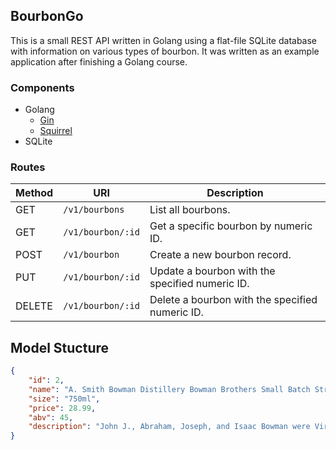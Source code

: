 ## BourbonGo

This is a small REST API written in Golang using a flat-file SQLite database with information
on various types of bourbon. It was written as an example application after finishing a Golang course.

### Components
- Golang
    - [Gin](https://github.com/gin-gonic/gin) 
    - [Squirrel](https://github.com/Masterminds/squirrel)
- SQLite 

### Routes

| **Method** | **URI**           | **Description**                                 |
|------------|-------------------|-------------------------------------------------|
| GET        | `/v1/bourbons`    | List all bourbons.                              |
| GET        | `/v1/bourbon/:id` | Get a specific bourbon by numeric ID.           |
| POST       | `/v1/bourbon`     | Create a new bourbon record.                    |
| PUT        | `/v1/bourbon/:id` | Update a bourbon with the specified numeric ID. |
| DELETE     | `/v1/bourbon/:id` | Delete a bourbon with the specified numeric ID. |

## Model Stucture
```json
{
    "id": 2,
    "name": "A. Smith Bowman Distillery Bowman Brothers Small Batch Straight Bourbon Whiskey",
    "size": "750ml",
    "price": 28.99,
    "abv": 45,
    "description": "John J., Abraham, Joseph, and Isaac Bowman were Virginia militia officers in the American Revolutionary War. This hand-crafted bourbon whiskey is a tribute to their heroism. Our Bowman Brothers Small Batch Bourbon is distilled three times using the finest corn, rye, and malted barley, producing distinct hints of vanilla, spice, and oak."
}